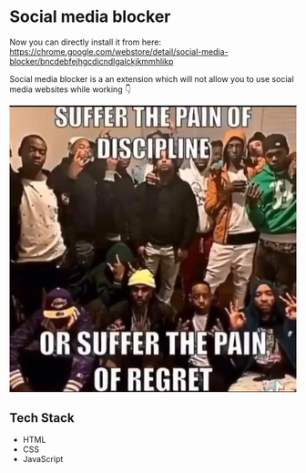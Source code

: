 # Social media blocker

Now you can directly install it from here: https://chrome.google.com/webstore/detail/social-media-blocker/bncdebfejhgcdicndlgalckjkmmhlikp

Social media blocker is a an extension which will not allow you to use social media websites while working 👇

![Demo Photo](./assets/yuh.png)

## Tech Stack

- HTML
- CSS
- JavaScript
